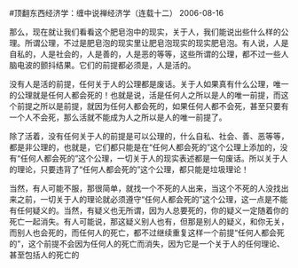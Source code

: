 #顶翻东西经济学：缠中说禅经济学（连载十二）
2006-08-16

                                                

                                                
    
那么，现在就让我们看看这个肥皂泡中的现实，关于人，我们能说出些什么样的公理。所谓公理，不过是肥皂泡的现实里让肥皂泡现实的现实肥皂泡。有人说，人是自私的，人是社会的，人是善的，人是恶的等等，这些所谓的公理，都不过一些人脑电波的颤抖结果。它们的前提都必须是，人是活的。


   
没有人是活的前提，任何关于人的公理都是废话。关于人如果真有什么公理，唯一的公理就是任何人都会死的！也就是说，活是任何人之所以是人的唯一前提，而这个前提之所以是前提，就因为任何人都会死的，如果任何人都不会死，甚至只要有一个人不会死，那么活就不能成为人之所以是人的唯一前提了。
 
    
除了活着，没有任何关于人的前提是可以公理的，什么自私、社会、善、恶等等，都是非公理的，也就是，它们都只能是在“任何人都会死的”这个公理上添加的，没有“任何人都会死的”这个公理，一切关于人的现实表述都是一句废话。所以关于人的理论，只要违背了“任何人都会死的”这个公理，都只能是垃圾理论！
 
     
当然，有人可能不服，那很简单，就找一个不死的人出来，当这个不死的人没找出来之前，一切关于人的理论就必须遵守“任何人都会死的”这个公理，这一点是不能有任何疑义的。当然，有疑义也无所谓，因为人总要死的，你的疑义一定随着你的死亡一起消失。有人可能说，那这疑义别人也有，但那是别人的疑义，和你无关，而别人也会死的，而任何人的死亡，都不过继续重复这样一个前提“任何人都会死的”，这个前提不会因为任何人的死亡而消失，因为它是一个关于人的任何理论、甚至包括人的死亡的